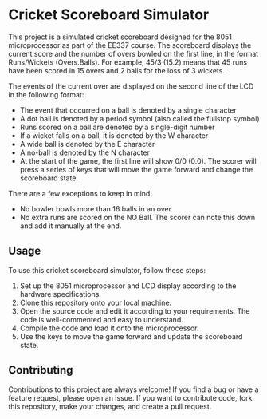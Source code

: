<h1>Cricket Scoreboard Simulator</h1>
<p>This project is a simulated cricket scoreboard designed for the 8051 microprocessor as part of the EE337 course. The scoreboard displays the current score and the number of overs bowled on the first line, in the format Runs/Wickets (Overs.Balls). For example, 45/3 (15.2) means that 45 runs have been scored in 15 overs and 2 balls for the loss of 3 wickets.</p>
<p>The events of the current over are displayed on the second line of the LCD in the following format:</p>
<ul>
  <li>The event that occurred on a ball is denoted by a single character</li>
  <li>A dot ball is denoted by a period symbol (also called the fullstop symbol)</li>
  <li>Runs scored on a ball are denoted by a single-digit number</li>
  <li>If a wicket falls on a ball, it is denoted by the W character</li>
  <li>A wide ball is denoted by the E character</li>
  <li>A no-ball is denoted by the N character</li>
  <li>At the start of the game, the first line will show 0/0 (0.0). The scorer will press a series of keys that will move the game forward and change the scoreboard state.</li>
</ul>
<p>There are a few exceptions to keep in mind:</p>
<ul>
  <li>No bowler bowls more than 16 balls in an over</li>
  <li>No extra runs are scored on the NO Ball. The scorer can note this down and add it manually at the end.</li>
</ul>
<h2>Usage</h2>
<p>To use this cricket scoreboard simulator, follow these steps:</p>
<ol>
  <li>Set up the 8051 microprocessor and LCD display according to the hardware specifications.</li>
  <li>Clone this repository onto your local machine.</li>
  <li>Open the source code and edit it according to your requirements. The code is well-commented and easy to understand.</li>
  <li>Compile the code and load it onto the microprocessor.</li>
  <li>Use the keys to move the game forward and update the scoreboard state.</li>
</ol>
<h2>Contributing</h2>
<p>Contributions to this project are always welcome! If you find a bug or have a feature request, please open an issue. If you want to contribute code, fork this repository, make your changes, and create a pull request.</p>






